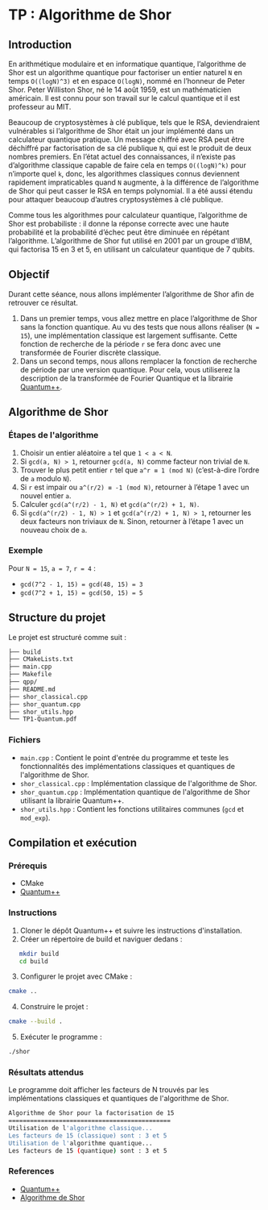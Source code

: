 # TP : Algorithme de Shor

## Introduction

En arithmétique modulaire et en informatique quantique, l’algorithme de Shor est un algorithme quantique pour factoriser un entier naturel `N` en temps `O((logN)^3)` et en espace `O(logN)`, nommé en l’honneur de Peter Shor. Peter Williston Shor, né le 14 août 1959, est un mathématicien américain. Il est connu pour son travail sur le calcul quantique et il est professeur au MIT.

Beaucoup de cryptosystèmes à clé publique, tels que le RSA, deviendraient vulnérables si l’algorithme de Shor était un jour implémenté dans un calculateur quantique pratique. Un message chiffré avec RSA peut être déchiffré par factorisation de sa clé publique `N`, qui est le produit de deux nombres premiers. En l’état actuel des connaissances, il n’existe pas d’algorithme classique capable de faire cela en temps `O((logN)^k)` pour n’importe quel `k`, donc, les algorithmes classiques connus deviennent rapidement impraticables quand `N` augmente, à la différence de l’algorithme de Shor qui peut casser le RSA en temps polynomial. Il a été aussi étendu pour attaquer beaucoup d’autres cryptosystèmes à clé publique.

Comme tous les algorithmes pour calculateur quantique, l’algorithme de Shor est probabiliste : il donne la réponse correcte avec une haute probabilité et la probabilité d’échec peut être diminuée en répétant l’algorithme. L’algorithme de Shor fut utilisé en 2001 par un groupe d’IBM, qui factorisa 15 en 3 et 5, en utilisant un calculateur quantique de 7 qubits.

## Objectif

Durant cette séance, nous allons implémenter l’algorithme de Shor afin de retrouver ce résultat.

1. Dans un premier temps, vous allez mettre en place l’algorithme de Shor sans la fonction quantique. Au vu des tests que nous allons réaliser (`N = 15`), une implémentation classique est largement suffisante. Cette fonction de recherche de la période `r` se fera donc avec une transformée de Fourier discrète classique.
2. Dans un second temps, nous allons remplacer la fonction de recherche de période par une version quantique. Pour cela, vous utiliserez la description de la transformée de Fourier Quantique et la librairie [Quantum++](https://github.com/softwareQinc/qpp).

## Algorithme de Shor

### Étapes de l'algorithme

1. Choisir un entier aléatoire `a` tel que `1 < a < N`.
2. Si `gcd(a, N) > 1`, retourner `gcd(a, N)` comme facteur non trivial de `N`.
3. Trouver le plus petit entier `r` tel que `a^r ≡ 1 (mod N)` (c’est-à-dire l’ordre de `a` modulo `N`).
4. Si `r` est impair ou `a^(r/2) ≡ -1 (mod N)`, retourner à l’étape 1 avec un nouvel entier `a`.
5. Calculer `gcd(a^(r/2) - 1, N)` et `gcd(a^(r/2) + 1, N)`.
6. Si `gcd(a^(r/2) - 1, N) > 1` et `gcd(a^(r/2) + 1, N) > 1`, retourner les deux facteurs non triviaux de `N`. Sinon, retourner à l’étape 1 avec un nouveau choix de `a`.

### Exemple

Pour `N = 15`, `a = 7`, `r = 4` :
- `gcd(7^2 - 1, 15) = gcd(48, 15) = 3`
- `gcd(7^2 + 1, 15) = gcd(50, 15) = 5`

## Structure du projet

Le projet est structuré comme suit :

```bash
├── build
├── CMakeLists.txt
├── main.cpp
├── Makefile
├── qpp/
├── README.md
├── shor_classical.cpp
├── shor_quantum.cpp
├── shor_utils.hpp
└── TP1-Quantum.pdf
```

### Fichiers

- `main.cpp` : Contient le point d'entrée du programme et teste les fonctionnalités des implémentations classiques et quantiques de l'algorithme de Shor.
- `shor_classical.cpp` : Implémentation classique de l'algorithme de Shor.
- `shor_quantum.cpp` : Implémentation quantique de l'algorithme de Shor utilisant la librairie Quantum++.
- `shor_utils.hpp` : Contient les fonctions utilitaires communes (`gcd` et `mod_exp`).

## Compilation et exécution

### Prérequis

- CMake
- [Quantum++](https://github.com/softwareQinc/qpp)

### Instructions

1. Cloner le dépôt Quantum++ et suivre les instructions d'installation.
2. Créer un répertoire de build et naviguer dedans :
```sh
   mkdir build
   cd build
```
3. Configurer le projet avec CMake :
```sh
cmake ..
```
4. Construire le projet :
```sh
cmake --build .
```
5. Exécuter le programme :
```sh
./shor
```
### Résultats attendus
Le programme doit afficher les facteurs de N trouvés par les implémentations classiques et quantiques de l'algorithme de Shor.
```sh
Algorithme de Shor pour la factorisation de 15
=============================================
Utilisation de l'algorithme classique...
Les facteurs de 15 (classique) sont : 3 et 5
Utilisation de l'algorithme quantique...
Les facteurs de 15 (quantique) sont : 3 et 5
```
### References
- [Quantum++](https://github.com/softwareQinc/qpp)
- [Algorithme de Shor](https://fr.wikipedia.org/wiki/Algorithme_de_Shor)
